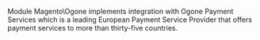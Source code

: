 Module Magento\Ogone implements integration with Ogone Payment Services which is a leading European Payment Service Provider that offers payment services to more than thirty-five countries.
